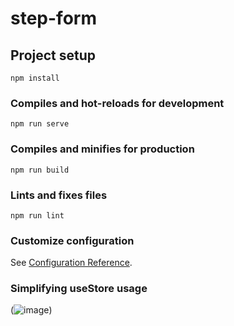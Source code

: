 # step-form

## Project setup
```
npm install
```

### Compiles and hot-reloads for development
```
npm run serve
```

### Compiles and minifies for production
```
npm run build
```

### Lints and fixes files
```
npm run lint
```

### Customize configuration
See [Configuration Reference](https://cli.vuejs.org/config/).

### Simplifying useStore usage
(![image](https://user-images.githubusercontent.com/98692987/178612106-77ed9990-d157-4bd4-8020-71a02b526181.png))

